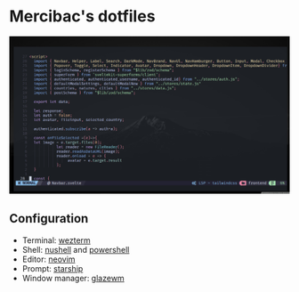 # Mercibac's dotfiles

![alacritty screenshot](./images/neovim.png)

## Configuration

- Terminal: [wezterm](https://wezterm.org/)
- Shell: [nushell](https://github.com/nushell/nushell) and [powershell](https://github.com/PowerShell/PowerShell)
- Editor: [neovim](https://github.com/neovim/neovim)
- Prompt: [starship](https://github.com/starship/starship)
- Window manager: [glazewm](https://github.com/glzr-io/glazewm)
